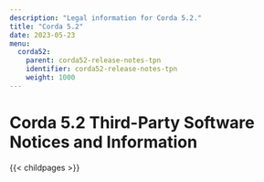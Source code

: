 ```yaml
---
description: "Legal information for Corda 5.2."
title: "Corda 5.2"
date: 2023-05-23
menu:
  corda52:
    parent: corda52-release-notes-tpn
    identifier: corda52-release-notes-tpn
    weight: 1000
---
```

# Corda 5.2 Third-Party Software Notices and Information
{{< childpages >}}
